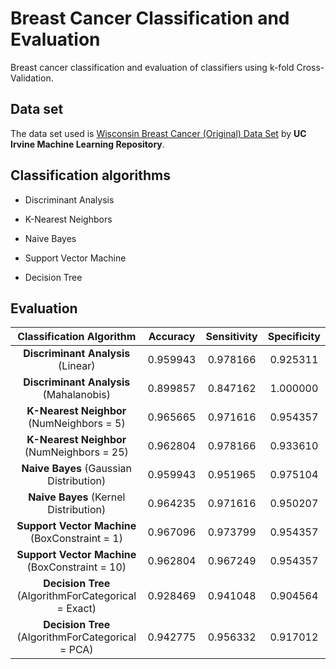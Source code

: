 # Breast Cancer Classification and Evaluation
Breast cancer classification and evaluation of classifiers using k-fold Cross-Validation.

## Data set
The data set used is [Wisconsin Breast Cancer (Original) Data Set](https://archive.ics.uci.edu/ml/datasets/breast+cancer+wisconsin+(original)) by **UC Irvine Machine Learning Repository**.

## Classification algorithms
- Discriminant Analysis

- K-Nearest Neighbors

- Naive Bayes

- Support Vector Machine

- Decision Tree

## Evaluation
| Classification Algorithm | Accuracy | Sensitivity | Specificity |
| :------------: | :------------: | :------------: | :------------: |
| **Discriminant Analysis** (Linear) | 0.959943 | 0.978166 | 0.925311 |
| **Discriminant Analysis** (Mahalanobis) | 0.899857 | 0.847162 | 1.000000 |
| **K-Nearest Neighbor** (NumNeighbors = 5) | 0.965665 | 0.971616 | 0.954357 |
| **K-Nearest Neighbor** (NumNeighbors = 25) | 0.962804 | 0.978166 | 0.933610 |
| **Naive Bayes** (Gaussian Distribution) | 0.959943 | 0.951965 | 0.975104 |
| **Naive Bayes** (Kernel Distribution) | 0.964235 | 0.971616 | 0.950207 |
| **Support Vector Machine** (BoxConstraint = 1) | 0.967096 | 0.973799 | 0.954357 |
| **Support Vector Machine** (BoxConstraint = 10) | 0.962804 | 0.967249 | 0.954357 |
| **Decision Tree** (AlgorithmForCategorical = Exact) | 0.928469 | 0.941048 | 0.904564 |
| **Decision Tree** (AlgorithmForCategorical = PCA) | 0.942775 | 0.956332 | 0.917012 |
